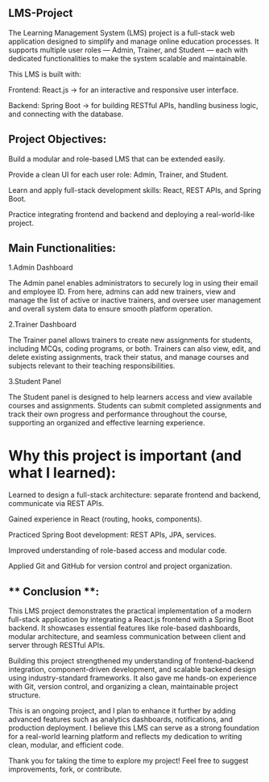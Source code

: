 ﻿## LMS-Project
The Learning Management System (LMS) project is a full-stack web application designed to simplify and manage online education processes.
It supports multiple user roles — Admin, Trainer, and Student — each with dedicated functionalities to make the system scalable and maintainable.

This LMS is built with:

Frontend: React.js → for an interactive and responsive user interface.

Backend: Spring Boot → for building RESTful APIs, handling business logic, and connecting with the database.

## Project Objectives:
Build a modular and role-based LMS that can be extended easily.

Provide a clean UI for each user role: Admin, Trainer, and Student.

Learn and apply full-stack development skills: React, REST APIs, and Spring Boot.

Practice integrating frontend and backend and deploying a real-world-like project.

## Main Functionalities:
1.Admin Dashboard

The Admin panel enables administrators to securely log in using their email and employee ID. From here, admins can add new trainers, view and manage the list of active or inactive trainers, and oversee user management and overall system data to ensure smooth platform operation.

 2.Trainer Dashboard
 
The Trainer panel allows trainers to create new assignments for students, including MCQs, coding programs, or both. Trainers can also view, edit, and delete existing assignments, track their status, and manage courses and subjects relevant to their teaching responsibilities.


3.Student Panel

The Student panel is designed to help learners access and view available courses and assignments. Students can submit completed assignments and track their own progress and performance throughout the course, supporting an organized and effective learning experience.


# Why this project is important (and what I learned):

Learned to design a full-stack architecture: separate frontend and backend, communicate via REST APIs.

Gained experience in React (routing, hooks, components).

Practiced Spring Boot development: REST APIs, JPA, services.

Improved understanding of role-based access and modular code.

Applied Git and GitHub for version control and project organization.

** Conclusion **:
-------------------
This LMS project demonstrates the practical implementation of a modern full-stack application by integrating a React.js frontend with a Spring Boot backend.
It showcases essential features like role-based dashboards, modular architecture, and seamless communication between client and server through RESTful APIs.

Building this project strengthened my understanding of frontend-backend integration, component-driven development, and scalable backend design using industry-standard frameworks.
It also gave me hands-on experience with Git, version control, and organizing a clean, maintainable project structure.

This is an ongoing project, and I plan to enhance it further by adding advanced features such as analytics dashboards, notifications, and production deployment.
I believe this LMS can serve as a strong foundation for a real-world learning platform and reflects my dedication to writing clean, modular, and efficient code.

Thank you for taking the time to explore my project! Feel free to suggest improvements, fork, or contribute. 
